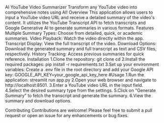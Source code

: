 AI YouTube Video Summarizer
Transform any YouTube video into comprehensive notes using AI!
Overview
This application allows users to input a YouTube video URL and receive a detailed summary of the video's content. It utilizes the YouTube Transcript API to fetch transcripts and Google Generative AI to generate summaries in various formats.
Features
Multiple Summary Types: Choose from detailed, quick, or academic summaries.
Video Playback: Watch the video directly within the app.
Transcript Display: View the full transcript of the video.
Download Options: Download the generated summary and full transcript as text and CSV files, respectively.
History Tracking: Access previous summaries for quick reference.
Installation
1.Clone the repository:
   git clone <repository-url>
   cd <repository-directory>
2.Install the required packages:
     pip install -r requirements.txt
3.Set up your environment variables:
Create a .env file in the root directory and add your Google API key:
         GOOGLE_API_KEY=your_google_api_key_here
#Usage
1.Run the application:
  streamlit run app.py
2.Open your web browser and navigate to http://localhost:8501.
3.Enter a YouTube video URL in the input field.
4.Select the desired summary type from the settings.
5.Click on "Generate Summary" to fetch the transcript and generate the summary.
6.View the summary and download options.

Contributing
Contributions are welcome! Please feel free to submit a pull request or open an issue for any enhancements or bug fixes.

